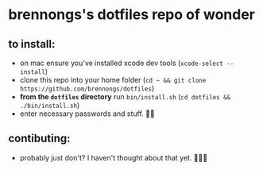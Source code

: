 # brennongs's dotfiles repo of wonder

## to install:
- on mac ensure you've installed xcode dev tools (`xcode-select --install`)
- clone this repo into your home folder (`cd ~ && git clone https://github.com/brennongs/dotfiles`)
- **from the `dotfiles` directory** run `bin/install.sh` (`cd dotfiles && ./bin/install.sh`)
- enter necessary passwords and stuff. 👍🏼

## contibuting:
- probably just don't? I haven't thought about that yet. 🤷🏼‍♂️